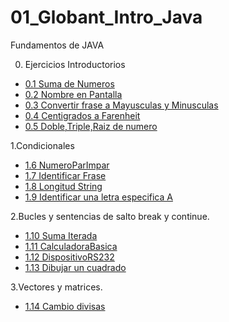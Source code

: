 # 01_Globant_Intro_Java
Fundamentos de JAVA


0. Ejercicios Introductorios
  - [0.1 Suma de Numeros](https://github.com/ErickOrtiz0298/01_Globant_Intro_Java/tree/main/00_Ejercicios_Introductorios/SumaDeNumeros)
  - [0.2 Nombre en Pantalla](https://github.com/ErickOrtiz0298/01_Globant_Intro_Java/tree/main/00_Ejercicios_Introductorios/NombreEnPantalla)
  - [0.3 Convertir frase a Mayusculas  y Minusculas](https://github.com/ErickOrtiz0298/01_Globant_Intro_Java/tree/main/00_Ejercicios_Introductorios/FraseMayusculasMinusculas)
  - [0.4 Centigrados a Farenheit](https://github.com/ErickOrtiz0298/01_Globant_Intro_Java/tree/main/00_Ejercicios_Introductorios/CentigradosFarenheit)
  - [0.5 Doble,Triple,Raiz de numero](https://github.com/ErickOrtiz0298/01_Globant_Intro_Java/tree/main/00_Ejercicios_Introductorios/DobleTripleRaizNumero)

1.Condicionales 

  - [1.6 NumeroParImpar](https://github.com/ErickOrtiz0298/01_Globant_Intro_Java/tree/main/01_CondicionalesJava/NumeroParImpar)
  - [1.7 Identificar Frase](https://github.com/ErickOrtiz0298/01_Globant_Intro_Java/tree/main/01_CondicionalesJava/IdentificarFrase)
  - [1.8 Longitud String](https://github.com/ErickOrtiz0298/01_Globant_Intro_Java/tree/main/01_CondicionalesJava/LongitudString)
  - [1.9 Identificar una letra especifica A](https://github.com/ErickOrtiz0298/01_Globant_Intro_Java/tree/main/01_CondicionalesJava/IdentificarLetraA)
    
2.Bucles y sentencias de salto break y continue.

- [1.10 Suma Iterada](https://github.com/ErickOrtiz0298/01_Globant_Intro_Java/tree/main/02_Bucles_Sentencias_BreakContinue/SumaIterada)
- [1.11 CalculadoraBasica](https://github.com/ErickOrtiz0298/01_Globant_Intro_Java/tree/main/02_Bucles_Sentencias_BreakContinue/CalculadoraBasica)
- [1.12 DispositivoRS232](https://github.com/ErickOrtiz0298/01_Globant_Intro_Java/tree/main/02_Bucles_Sentencias_BreakContinue/DispositivoRS232)
- [1.13 Dibujar un cuadrado]()

3.Vectores y matrices.

  - [1.14 Cambio divisas]()


